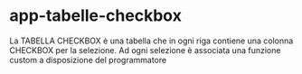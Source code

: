 
# app-tabelle-checkbox

La TABELLA CHECKBOX è una tabella che in ogni riga contiene una colonna CHECKBOX per la selezione. Ad ogni selezione è associata una funzione custom a disposizione del programmatore
